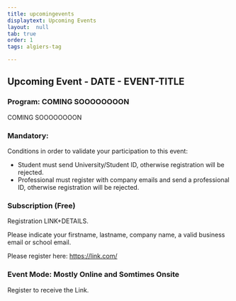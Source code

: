 ```yaml
---
title: upcomingevents
displaytext: Upcoming Events
layout:  null
tab: true
order: 1
tags: algiers-tag

---
```


## Upcoming Event - DATE - EVENT-TITLE
### Program: COMING SOOOOOOOON

COMING SOOOOOOOON

### Mandatory:
Conditions in order to validate your participation to this event:
- Student must send University/Student ID, otherwise registration will be rejected.
- Professional must register with company emails and send a professional ID, otherwise registration will be rejected.

### Subscription (Free)

Registration LINK+DETAILS.

Please indicate your firstname, lastname, company name, a valid business email or school email.

Please register here:
https://link.com/


### Event Mode: Mostly Online and Somtimes Onsite

Register to receive the Link.
